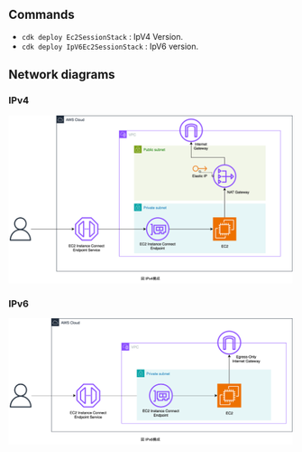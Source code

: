 ## Commands

- `cdk deploy Ec2SessionStack` : IpV4 Version.
- `cdk deploy IpV6Ec2SessionStack` : IpV6 version.

## Network diagrams

### IPv4

![](docs/diagrams/ipv4.drawio.svg)

### IPv6

![](docs/diagrams/ipv6.drawio.svg)
